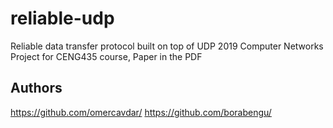 # reliable-udp
Reliable data transfer protocol built on top of UDP
2019 Computer Networks Project for CENG435 course, Paper in the PDF


## Authors
https://github.com/omercavdar/
https://github.com/borabengu/
